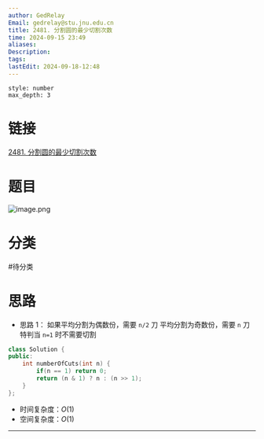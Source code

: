 ```yaml
---
author: GedRelay
Email: gedrelay@stu.jnu.edu.cn
title: 2481. 分割圆的最少切割次数
time: 2024-09-15 23:49
aliases: 
Description: 
tags: 
lastEdit: 2024-09-18-12:48
---
```


```toc
style: number
max_depth: 3
```

# 链接
[2481. 分割圆的最少切割次数](https://leetcode.cn/problems/minimum-cuts-to-divide-a-circle/) 

# 题目
![image.png](https://ged-pic-bed.oss-cn-guangzhou.aliyuncs.com/img/202409152349319.png)


# 分类
#待分类

# 思路
- 思路 1：
如果平均分割为偶数份，需要 `n/2` 刀 
平均分割为奇数份，需要 `n` 刀 
特判当 `n=1` 时不需要切割 


```cpp
class Solution {
public:
    int numberOfCuts(int n) {
        if(n == 1) return 0;
        return (n & 1) ? n : (n >> 1);
    }
};
```


- 时间复杂度：${O\left( 1 \right)  }$ 
- 空间复杂度：${O\left( 1 \right)  }$ 


---

